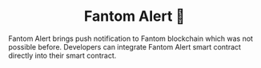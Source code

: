 <h1 align="center">Fantom Alert 🔔</h1>

Fantom Alert brings push notification to Fantom blockchain which was not possible before. Developers can integrate Fantom Alert smart contract directly into their smart contract.